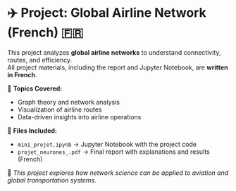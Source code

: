 # ✈️ Project: Global Airline Network (French) 🇫🇷  

This project analyzes **global airline networks** to understand connectivity, routes, and efficiency.  
All project materials, including the report and Jupyter Notebook, are **written in French**.  

📌 **Topics Covered:**  
- Graph theory and network analysis  
- Visualization of airline routes  
- Data-driven insights into airline operations  

📂 **Files Included:**  
- `mini_projet.ipynb` → Jupyter Notebook with the project code  
- `projet_neurones_.pdf` → Final report with explanations and results (French)  

📝 *This project explores how network science can be applied to aviation and global transportation systems.*  
